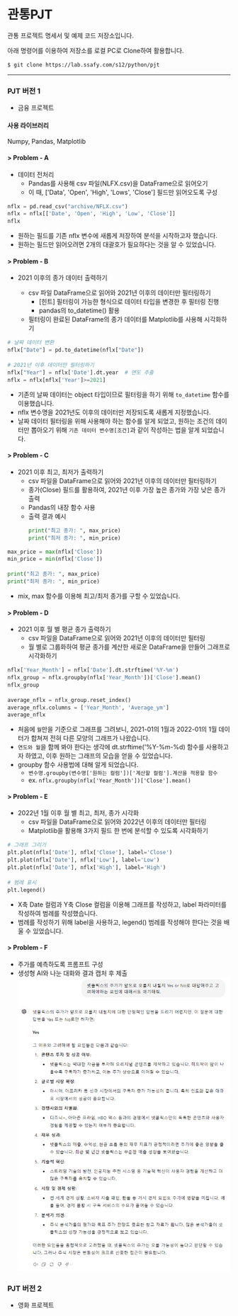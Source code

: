 # 관통PJT

관통 프로젝트 명세서 및 예제 코드 저장소입니다.

아래 명령어를 이용하여 저장소를 로컬 PC로 Clone하여 활용합니다.

```bash
$ git clone https://lab.ssafy.com/s12/python/pjt
```



---



### PJT 버전 1

- 금융 프로젝트

#### 사용 라이브러리
Numpy, Pandas, Matplotlib

#### > Problem - A
- 데이터 전처리
  - Pandas를 사용해 csv 파일(NLFX.csv)을 DataFrame으로 읽어오기
  - 이 때, ['Data', 'Open', 'High', 'Lows', 'Close'] 필드만 읽어오도록 구성

```python
nflx = pd.read_csv("archive/NFLX.csv")
nflx = nflx[['Date', 'Open', 'High', 'Low', 'Close']]
nflx
```
- 원하는 필드를 기존 nflx 변수에 새롭게 저장하여 분석을 시작하고자 했습니다.
- 원하는 필드만 읽어오려면 2개의 대괄호가 필요하다는 것을 알 수 있었습니다.

#### > Problem - B
- 2021 이후의 종가 데이터 출력하기

  - csv 파일 DataFrame으로 읽어와 2021년 이후의 데이터만 필터링하기
    - [힌트] 필터링이 가능한 형식으로 데이터 타입을 변경한 후 필터링 진행
    - pandas의 to_datetime() 활용
  - 필터링이 완료된 DataFrame의 종가 데이터를 Matplotlib를 사용해 시각화하기

```python
# 날짜 데이터 변환
nflx["Date"] = pd.to_datetime(nflx["Date"])

# 2021년 이후 데이터만 필터링하기
nflx["Year"] = nflx['Date'].dt.year  # 연도 추출
nflx = nflx[nflx['Year']>=2021]
```

- 기존의 날짜 데이터는 object 타입이므로 필터링을 하기 위해 `to_datetime` 함수를 이용했습니다.
- nflx 변수명을 2021년도 이후의 데이터만 저장되도록 새롭게 지정했습니다.
- 날짜 데이터 필터링을 위해 사용해야 하는 함수를 알게 되었고, 원하는 조건의 데이터만 뽑아오기 위해 `기존 데이터 변수명[조건]`과 같이 작성하는 법을 알게 되었습니다.

#### > Problem - C
- 2021 이후 최고, 최저가 출력하기
  - csv 파일을 DataFrame으로 읽어와 2021년 이후의 데이터만 필터링하기
  - 종가(Close) 필드를 활용하여, 2021년 이후 가장 높은 종가와 가장 낮은 종가 출력
  - Pandas의 내장 함수 사용
  - 출력 결과 예시  
      ```python
      print("최고 종가: ", max_price)
      print("최저 종가: ", min_price)
      ```

```python
max_price = max(nflx['Close'])
min_price = min(nflx['Close'])

print("최고 종가: ", max_price)
print("최저 종가: ", min_price)
```
- mix, max 함수를 이용해 최고/최저 종가를 구할 수 있었습니다.

#### > Problem - D
- 2021 이후 월 별 평균 종가 출력하기
  - csv 파일을 DataFrame으로 읽어와 2021년 이후의 데이터만 필터링
  - 월 별로 그룹화하여 평균 종가를 계산한 새로운 DataFrame을 만들어 그래프로 시각화하기

```python
nflx['Year_Month'] = nflx['Date'].dt.strftime('%Y-%m')
nflx_group = nflx.groupby(nflx['Year_Month'])['Close'].mean()
nflx_group

average_nflx = nflx_group.reset_index()
average_nflx.columns = ['Year_Month', 'Average_ym']
average_nflx
```

- 처음에 `월`만을 기준으로 그래프를 그려보니, 2021-01의 1월과 2022-01의 1월 데이터가 합쳐져 전혀 다른 모양의 그래프가 나왔습니다.
- `연도와 월`을 함께 봐야 한다는 생각에 dt.strftime('%Y-%m-%d) 함수를 사용하고자 하였고, 이후 원하는 그래프의 모습을 얻을 수 있었습니다.
- groupby 함수 사용법에 대해 알게 되었습니다. 
  - `변수명.groupby(변수명['원하는 컬럼'])['계산할 컬럼'].계산을 적용할 함수`
  - ex. `nflx.groupby(nflx['Year_Month'])['Close'].mean()`


#### > Problem - E
- 2022년 1월 이후 월 별 최고, 최저, 종가 시각화
  - csv 파일을 DataFrame으로 읽어와 2022년 이후의 데이터만 필터링
  - Matplotlib을 활용해 3가지 필드 한 번에 분석할 수 있도록 시각화하기

```python
# 그래프 그리기
plt.plot(nflx['Date'], nflx['Close'], label='Close')
plt.plot(nflx['Date'], nflx['Low'], label='Low')
plt.plot(nflx['Date'], nflx['High'], label='High')

# 범례 표시
plt.legend()
```

- X축 Date 컬럼과 Y축 Close 컬럼을 이용해 그래프를 작성하고, label 파라미터를 작성하여 범례를 작성했습니다.
- 범례를 작성하기 위해 label을 사용하고, legend() 범레를 작성해야 한다는 것을 배울 수 있었습니다.


#### > Problem - F
- 주가를 예측하도록 프롬프트 구성
- 생성형 AI와 나눈 대화와 결과 캡처 후 제출
![alt text](image-3.png)


### PJT 버전 2

- 영화 프로젝트